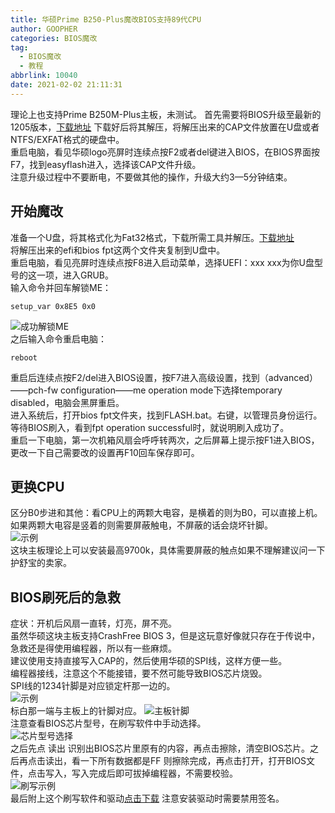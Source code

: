 ```yaml
---
title: 华硕Prime B250-Plus魔改BIOS支持89代CPU
author: GOOPHER
categories: BIOS魔改
tag:
  - BIOS魔改
  - 教程
abbrlink: 10040
date: 2021-02-02 21:11:31
---
```

理论上也支持Prime B250M-Plus主板，未测试。
首先需要将BIOS升级至最新的1205版本，[下载地址](https://goopher.lanzous.com/iptXxl8homh) 下载好后将其解压，将解压出来的CAP文件放置在U盘或者NTFS/EXFAT格式的硬盘中。  
重启电脑，看见华硕logo亮屏时连续点按F2或者del键进入BIOS，在BIOS界面按F7，找到easyflash进入，选择该CAP文件升级。  
注意升级过程中不要断电，不要做其他的操作，升级大约3—5分钟结束。
## 开始魔改
准备一个U盘，将其格式化为Fat32格式，下载所需工具并解压。[下载地址](https://goopher.lanzous.com/iThcVl8ho5a)  
将解压出来的efi和bios fpt这两个文件夹复制到U盘中。  
重启电脑，看见亮屏时连续点按F8进入启动菜单，选择UEFI：xxx xxx为你U盘型号的这一项，进入GRUB。  
输入命令并回车解锁ME：
```
setup_var 0x8E5 0x0
```
![成功解锁ME](https://cdn.jsdelivr.net/gh/Goopher97/tuchuang@master/img/%E6%88%90%E5%8A%9F%E8%A7%A3%E9%94%81ME%E5%9B%BE%E7%89%87.jpg)  
之后输入命令重启电脑：
```
reboot
```
重启后连续点按F2/del进入BIOS设置，按F7进入高级设置，找到（advanced）——pch-fw configuration——me operation mode下选择temporary disabled，电脑会黑屏重启。  
进入系统后，打开bios fpt文件夹，找到FLASH.bat。右键，以管理员身份运行。等待BIOS刷入，看到fpt operation successful时，就说明刷入成功了。  
重启一下电脑，第一次机箱风扇会呼呼转两次，之后屏幕上提示按F1进入BIOS，更改一下自己需要改的设置再F10回车保存即可。
## 更换CPU
区分B0步进和其他：看CPU上的两颗大电容，是横着的则为B0，可以直接上机。如果两颗大电容是竖着的则需要屏蔽触电，不屏蔽的话会烧坏针脚。  
![示例](https://cdn.jsdelivr.net/gh/Goopher97/tuchuang@master/img/QQ20210202-220243@2x.jpg)  
这块主板理论上可以安装最高9700k，具体需要屏蔽的触点如果不理解建议问一下护舒宝的卖家。
## BIOS刷死后的急救
症状：开机后风扇一直转，灯亮，屏不亮。  
虽然华硕这块主板支持CrashFree BIOS 3，但是这玩意好像就只存在于传说中，急救还是得使用编程器，所以有一些麻烦。  
建议使用支持直接写入CAP的，然后使用华硕的SPI线，这样方便一些。  
编程器接线，注意这个不能接错，要不然可能导致BIOS芯片烧毁。  
SPI线的1234针脚是对应锁定杆那一边的。  
![示例](https://cdn.jsdelivr.net/gh/Goopher97/tuchuang@master/img/QQ20210202-215808@2x.jpg)  
标白那一端与主板上的针脚对应。
![主板针脚](https://cdn.jsdelivr.net/gh/Goopher97/tuchuang@master/img/QQ20210202-220635@2x.png)  
注意查看BIOS芯片型号，在刷写软件中手动选择。  
![芯片型号选择](https://cdn.jsdelivr.net/gh/Goopher97/tuchuang@master/img/IMG_3186.JPG)  
之后先点 读出 识别出BIOS芯片里原有的内容，再点击擦除，清空BIOS芯片。之后再点击读出，看一下所有数据都是FF 则擦除完成，再点击打开，打开BIOS文件，点击写入，写入完成后即可拔掉编程器，不需要校验。  
![刷写示例](https://cdn.jsdelivr.net/gh/Goopher97/tuchuang@master/img/IMG_318asf5.jpg)  
最后附上这个刷写软件和驱动[点击下载](https://goopher.lanzous.com/i3grJl8lofe) 注意安装驱动时需要禁用签名。
